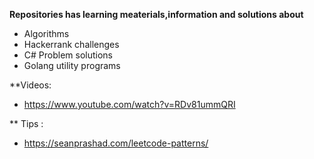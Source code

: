 
**Repositories has learning meaterials,information and solutions about**
- Algorithms
- Hackerrank challenges
- C# Problem solutions
- Golang utility programs


**Videos:
- https://www.youtube.com/watch?v=RDv81ummQRI

** Tips :
- https://seanprashad.com/leetcode-patterns/
